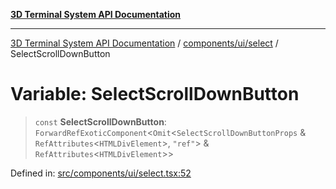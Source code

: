 [**3D Terminal System API Documentation**](../../../../README.md)

***

[3D Terminal System API Documentation](../../../../README.md) / [components/ui/select](../README.md) / SelectScrollDownButton

# Variable: SelectScrollDownButton

> `const` **SelectScrollDownButton**: `ForwardRefExoticComponent`\<`Omit`\<`SelectScrollDownButtonProps` & `RefAttributes`\<`HTMLDivElement`\>, `"ref"`\> & `RefAttributes`\<`HTMLDivElement`\>\>

Defined in: [src/components/ui/select.tsx:52](https://github.com/Dicommunitas/ThreeJS_Terminal_3D/blob/20cf40967bd739fbee6d804c3e821483cc482c65/src/components/ui/select.tsx#L52)
